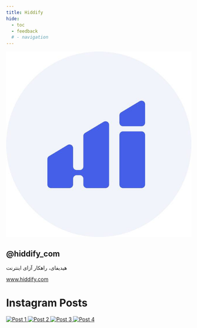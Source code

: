 ```yaml
---
title: Hiddify
hide:
  - toc
  - feedback
  # - navigation
---
```


  <div class="container">
    <!-- Profile Section -->
    <div class="profile-section">
      <div class="profile-picture">
        <img src="img/HiddifyLogo.jpg" alt="Profile Picture">
     </div>
      <div class="profile-info">
        <h2>@hiddify_com</h2>
        <p class="bio">هیدیفای، راهکار آزای اینترنت</p>
        <a href="https://hiddify.com" class="website-link" target="_blank">www.hiddify.com</a>
      </div>
    </div>
    <!-- Post Grid Section -->
    <h1>Instagram Posts</h1>
    <div class="grid">
      <!-- Post 1 -->
      <a href="https://example.com/link1" target="_blank" class="post">
        <img src="https://via.placeholder.com/300" alt="Post 1">
      </a>
      <!-- Post 2 -->
      <a href="https://example.com/link2" target="_blank" class="post">
        <img src="https://via.placeholder.com/300" alt="Post 2">
      </a>
      <!-- Post 3 -->
      <a href="https://example.com/link3" target="_blank" class="post">
        <img src="https://via.placeholder.com/300" alt="Post 3">
      </a>
      <!-- Post 4 -->
      <a href="https://example.com/link4" target="_blank" class="post">
        <img src="https://via.placeholder.com/300" alt="Post 4">
      </a>
      <!-- Add more posts as needed -->
    </div>
  </div>
